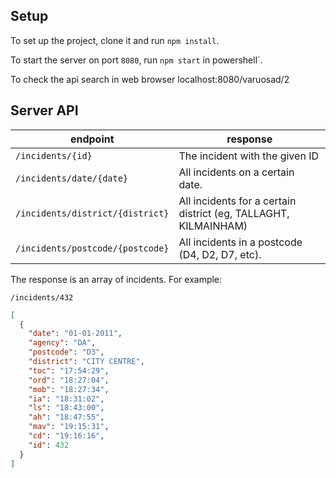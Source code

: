 ## Setup

To set up the project, clone it and run `npm install`.

To start the server on port `8080`, run `npm start` in powershell`.

To check the api search in web browser localhost:8080/varuosad/2

## Server API

|  endpoint                        | response |
|----------------------------------|----------|
| `/incidents/{id}`                | The incident with the given ID |
| `/incidents/date/{date}`         | All incidents on a certain date. |
| `/incidents/district/{district}` | All incidents for a certain district (eg, TALLAGHT, KILMAINHAM) |
| `/incidents/postcode/{postcode}` | All incidents in a postcode (D4, D2, D7, etc). |

The response is an array of incidents. For example:

`/incidents/432`

```json
[
  {
    "date": "01-01-2011",
    "agency": "DA",
    "postcode": "D3",
    "district": "CITY CENTRE",
    "toc": "17:54:29",
    "ord": "18:27:04",
    "mob": "18:27:34",
    "ia": "18:31:02",
    "ls": "18:43:00",
    "ah": "18:47:55",
    "mav": "19:15:31",
    "cd": "19:16:16",
    "id": 432
  }
]
```
